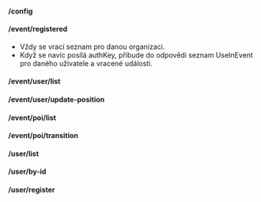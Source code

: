#### /config

#### /event/registered
* Vždy se vrací seznam pro danou organizaci.
* Když se navíc posílá authKey, přibude do odpovědi seznam UseInEvent pro daného uživatele a vracené události.

#### /event/user/list

#### /event/user/update-position

#### /event/poi/list

#### /event/poi/transition

#### /user/list

#### /user/by-id

#### /user/register
